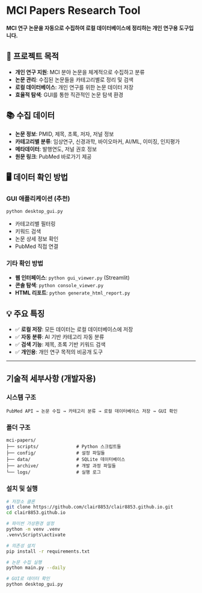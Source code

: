 # MCI Papers Research Tool

**MCI 연구 논문을 자동으로 수집하여 로컬 데이터베이스에 정리하는 개인 연구용 도구입니다.**

## 🎯 프로젝트 목적
- **개인 연구 지원**: MCI 분야 논문을 체계적으로 수집하고 분류
- **논문 관리**: 수집된 논문들을 카테고리별로 정리 및 검색
- **로컬 데이터베이스**: 개인 연구를 위한 논문 데이터 저장
- **효율적 탐색**: GUI를 통한 직관적인 논문 탐색 환경

## 📚 수집 데이터
* **논문 정보**: PMID, 제목, 초록, 저자, 저널 정보
* **카테고리별 분류**: 임상연구, 신경과학, 바이오마커, AI/ML, 이미징, 인지평가
* **메타데이터**: 발행연도, 저널 권호 정보
* **원문 링크**: PubMed 바로가기 제공

## 🖥️ 데이터 확인 방법
### GUI 애플리케이션 (추천)
```bash
python desktop_gui.py
```
- 카테고리별 필터링
- 키워드 검색
- 논문 상세 정보 확인
- PubMed 직접 연결

### 기타 확인 방법
- **웹 인터페이스**: `python gui_viewer.py` (Streamlit)
- **콘솔 탐색**: `python console_viewer.py`
- **HTML 리포트**: `python generate_html_report.py`

## 💡 주요 특징
- ✅ **로컬 저장**: 모든 데이터는 로컬 데이터베이스에 저장
- ✅ **자동 분류**: AI 기반 카테고리 자동 분류
- ✅ **검색 기능**: 제목, 초록 기반 키워드 검색
- ✅ **개인용**: 개인 연구 목적의 비공개 도구

---

## 기술적 세부사항 (개발자용)

### 시스템 구조
```
PubMed API → 논문 수집 → 카테고리 분류 → 로컬 데이터베이스 저장 → GUI 확인
```

### 폴더 구조
```
mci-papers/
├── scripts/              # Python 스크립트들
├── config/               # 설정 파일들
├── data/                 # SQLite 데이터베이스
├── archive/              # 개발 과정 파일들
└── logs/                 # 실행 로그
```

### 설치 및 실행
```bash
# 저장소 클론
git clone https://github.com/clair8853/clair8853.github.io.git
cd clair8853.github.io

# 파이썬 가상환경 설정
python -m venv .venv
.venv\Scripts\activate

# 의존성 설치
pip install -r requirements.txt

# 논문 수집 실행
python main.py --daily

# GUI로 데이터 확인
python desktop_gui.py
```
